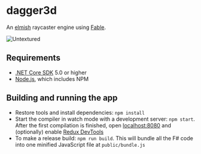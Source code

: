 # dagger3d

An [elmish](https://elmish.github.io/) raycaster engine using [Fable](https://fable.io/).

![Untextured](https://user-images.githubusercontent.com/27034173/139572752-a9e844c9-9baf-4426-be5f-440d241d1055.gif)


## Requirements

* [.NET Core SDK](https://www.microsoft.com/net/download/core) 5.0 or higher
* [Node.js](https://nodejs.org), which includes NPM


## Building and running the app

* Restore tools and install dependencies: `npm install`
* Start the compiler in watch mode with a development server: `npm start`. After the first compilation is finished, open [localhost:8080](http://localhost:8080) and (optionally) enable [Redux DevTools](https://chrome.google.com/webstore/detail/redux-devtools/lmhkpmbekcpmknklioeibfkpmmfibljd)
* To make a release build: `npm run build`. This will bundle all the F# code into one minified JavaScript file at `public/bundle.js`
